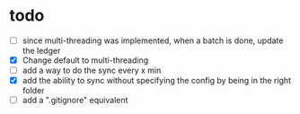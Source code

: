 # todo
- [ ] since multi-threading was implemented, when a batch is done, update the ledger
- [x] Change default to multi-threading
- [ ] add a way to do the sync every x min
- [x] add the ability to sync without specifying the config by being in the right folder
- [ ] add a ".gitignore" equivalent